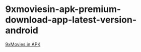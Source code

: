 ﻿# 9xmoviesin-apk-premium-download-app-latest-version-android
[9xMovies.in APK](https://apkmodjoy.net/9xmovies-in/)
